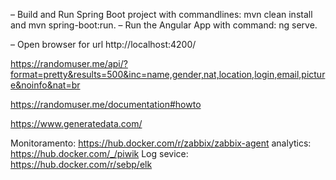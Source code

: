 – Build and Run Spring Boot project with commandlines: mvn clean install and mvn spring-boot:run.
– Run the Angular App with command: ng serve.

– Open browser for url http://localhost:4200/


https://randomuser.me/api/?format=pretty&results=500&inc=name,gender,nat,location,login,email,picture&noinfo&nat=br

https://randomuser.me/documentation#howto


https://www.generatedata.com/




Monitoramento: https://hub.docker.com/r/zabbix/zabbix-agent
analytics: https://hub.docker.com/_/piwik
Log sevice: https://hub.docker.com/r/sebp/elk